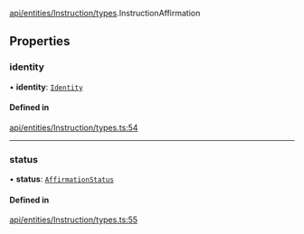 [api/entities/Instruction/types](../../../../../Modules/API/Entities/Instruction/Types.md).InstructionAffirmation

## Properties

### identity

• **identity**: [`Identity`](../../../../../Classes/API/Entities/Identity/Identity.md)

#### Defined in

[api/entities/Instruction/types.ts:54](https://github.com/PolymeshAssociation/polymesh-sdk/blob/15be87e8/src/api/entities/Instruction/types.ts#L54)

___

### status

• **status**: [`AffirmationStatus`](../../../../../Enums/API/Entities/Instruction/Types/AffirmationStatus.md)

#### Defined in

[api/entities/Instruction/types.ts:55](https://github.com/PolymeshAssociation/polymesh-sdk/blob/15be87e8/src/api/entities/Instruction/types.ts#L55)
